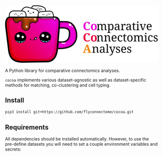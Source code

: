 ![cocoa](docs/_static/cocoa.svg)

A Python library for comparative connectomics analyses.

`cocoa` implements various dataset-agnostic as well as dataset-specific methods
for matching, co-clustering and cell typing.

## Install

```bash
pip3 install git+https://github.com/flyconnectome/cocoa.git
```

## Requirements

All dependencies should be installed automatically. However, to use the
pre-define datasets you will need to set a couple environment variables and
secrets:

